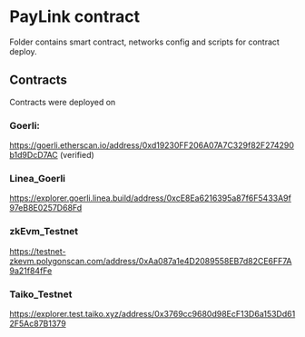 # PayLink contract
Folder contains smart contract, networks config and scripts for contract deploy.

## Contracts  
Contracts were deployed on 

### Goerli:
https://goerli.etherscan.io/address/0xd19230FF206A07A7C329f82F274290b1d9DcD7AC
(verified)
### Linea_Goerli
https://explorer.goerli.linea.build/address/0xcE8Ea6216395a87f6F5433A9f97eB8E0257D68Fd
### zkEvm_Testnet
https://testnet-zkevm.polygonscan.com/address/0xAa087a1e4D2089558EB7d82CE6FF7A9a21f84fFe

### Taiko_Testnet
https://explorer.test.taiko.xyz/address/0x3769cc9680d98EcF13D6a153Dd612F5Ac87B1379